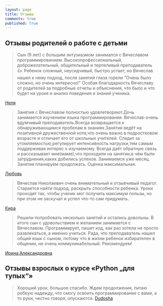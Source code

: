 ```yaml
---
layout: page
title: Отзывы
comments: true
published: true
---
```


## Отзывы родителей о работе с детьми 

> Сын (9 лет) с большим энтузиазмом занимался с Вячеславом программированием. Высокопрофессиональный, доброжелательный, общительный и терпеливый преподаватель 👍. Ребенок сложный, неусидчивый, быстро устает, но Вячеслав нашел к нему подход, после занятий глаза горели "Очень было сложно, но очень интересно!"
Особая благодарность Вячеславу от родителей за подробные отчеты и объяснения, что было и что будет на уроке и анализ поведения и знаний ученика.

[Неля](https://nsk.profi.ru/profile/RomankovVN/)

> Занятия с Вячеславом полностью удовлетворяют.Дочь занимается изучением языка программирования.
Вячеслав-очень вдумчивый преподаватель.Всегда возвращается к обнаруживающимся пробелам в знаниях.Занятия ведёт на позитивной дружественной ноте,что очень важно в подростковом возрасте и отличает его от школьных учителей.
> Следит за утомляемостью,регулирует интенсивность нагрузки,тем самым поддерживая интерес к изучаемому.
Всегда даёт обратную связь и рассказывает мне(маме),что проходили на занятии,в чём были затруднения,каких добились успехов.
> Занимаемся уже месяц.
> Занятия планируем продолжать.
> Оценка максимальная.

[Любовь](https://nsk.profi.ru/profile/RomankovVN/)

> Вячеслав Николаевич очень внимательный и отзывчивый педагог. Старается найти подход, раскрыть способности ребенка. Уроки проходят так, чтобы ученик мог получить максимум пользы, но при этом не заскучал и успел что-то сам придумать.

[Кира](https://nsk.profi.ru/profile/RomankovVN/)

> Решили попробовать несколько занятий и остались довольны. В итоге сын с удовольствием и желанием занимается с Вячеславом. Программирует, пишет код, как раз хотели не просто развлекаться, а именно учиться. Рада, что преподаватель нашел общий язык с сыном, потому что в жизни ребенок избирателен в общении, не очень коммуникабельный. Рекомендуем!

[Ирина Александровна](https://www.avito.ru/baykit/predlozheniya_uslug/repetitor_po_programmirovaniyu_dlya_detey_i_vzroslyh_1867386540)

## Отзывы взрослых о курсе «Python „для тупых“»

> Хороший урок, большое спасибо. Ждем продолжения, питаю робкую надежду, что смогу освоить программирование с вами, а то руки, честно говоря, опускаются.
> [Dudosha](https://www.youtube.com/watch?v=rSNS9Cxf2so&lc=UgwjXNe_nVNGHU9tKmx4AaABAg)
